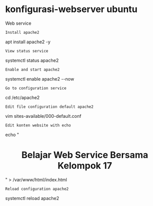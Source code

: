 # konfigurasi-webserver ubuntu

Web service

    Install apache2

apt install apache2 -y

    View status service

systemctl status apache2

    Enable and start apache2

systemctl enable apache2 --now

    Go to configuration service

cd /etc/apache2

    Edit file configuration default apache2

vim sites-available/000-default.conf

    Edit konten website with echo

echo "<h1><center>Belajar Web Service Bersama Kelompok 17</center></h1>" > /var/www/html/index.html

    Reload configuration apache2

systemctl reload apache2

